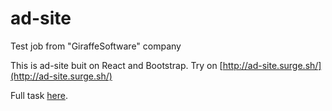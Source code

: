 # ad-site
Test job from "GiraffeSoftware" company

This is ad-site buit on React and Bootstrap. Try on [http://ad-site.surge.sh/](http://ad-site.surge.sh/)

Full task [here](/Test_assignment_for_frontend_developer.pdf).
